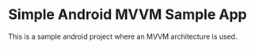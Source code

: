 # Simple Android MVVM Sample App

This is a sample android project where an MVVM architecture is used.